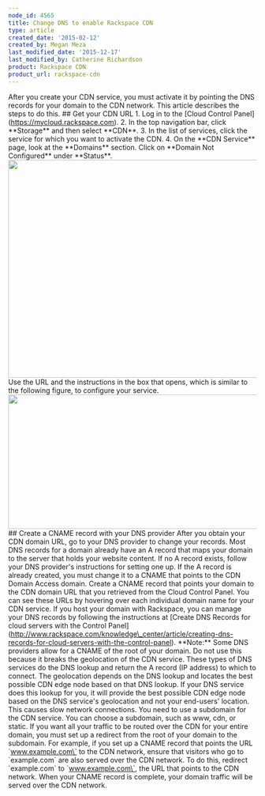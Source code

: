```yaml
---
node_id: 4565
title: Change DNS to enable Rackspace CDN
type: article
created_date: '2015-02-12'
created_by: Megan Meza
last_modified_date: '2015-12-17'
last_modified_by: Catherine Richardson
product: Rackspace CDN
product_url: rackspace-cdn
---
```


After you create your CDN service, you must activate it by pointing the
DNS records for your domain to the CDN network. This article describes
the steps to do this. \#\# Get your CDN URL 1. Log in to the \[Cloud
Control Panel\](https://mycloud.rackspace.com). 2. In the top navigation
bar, click \*\*Storage\*\* and then select \*\*CDN\*\*. 3. In the list
of services, click the service for which you want to activate the CDN.
4. On the \*\*CDN Service\*\* page, look at the \*\*Domains\*\* section.
Click on \*\*Domain Not Configured\*\* under \*\*Status\*\*.
<img src="/knowledge_center/sites/default/files/field/image/Screen%20Shot%202015-12-17%20at%209.22.50%20AM.png" width="643" height="441" />
Use the URL and the instructions in the box that opens, which is similar
to the following figure, to configure your service.
<img src="/knowledge_center/sites/default/files/field/image/Screen%20Shot%202015-12-16%20at%204.56.08%20PM.png" width="531" height="272" />
\#\# Create a CNAME record with your DNS provider After you obtain your
CDN domain URL, go to your DNS provider to change your records. Most DNS
records for a domain already have an A record that maps your domain to
the server that holds your website content. If no A record exists,
follow your DNS provider's instructions for setting one up. If the A
record is already created, you must change it to a CNAME that points to
the CDN Domain Access domain. Create a CNAME record that points your
domain to the CDN domain URL that you retrieved from the Cloud Control
Panel. You can see these URLs by hovering over each individual domain
name for your CDN service. If you host your domain with Rackspace, you
can manage your DNS records by following the instructions at \[Create
DNS Records for cloud servers with the Control
Panel\](http://www.rackspace.com/knowledge\_center/article/creating-dns-records-for-cloud-servers-with-the-control-panel).
\*\*Note:\*\* Some DNS providers allow for a CNAME of the root of your
domain. Do not use this because it breaks the geolocation of the CDN
service. These types of DNS services do the DNS lookup and return the A
record (IP address) to which to connect. The geolocation depends on the
DNS lookup and locates the best possible CDN edge node based on that DNS
lookup. If your DNS service does this lookup for you, it will provide
the best possible CDN edge node based on the DNS service's geolocation
and not your end-users' location. This causes slow network connections.
You need to use a subdomain for the CDN service. You can choose a
subdomain, such as www, cdn, or static. If you want all your traffic to
be routed over the CDN for your entire domain, you must set up a
redirect from the root of your domain to the subdomain. For example, if
you set up a CNAME record that points the URL \`www.example.com\` to the
CDN network, ensure that visitors who go to \`example.com\` are also
served over the CDN network. To do this, redirect \`example.com\` to
\`www.example.com\`, the URL that points to the CDN network. When your
CNAME record is complete, your domain traffic will be served over the
CDN network.

